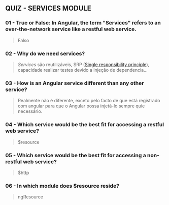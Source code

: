 ## QUIZ - SERVICES MODULE

### 01 - True or False: In Angular, the term "Services" refers to an over-the-network service like a restful web service.
> Falso

### 02 - Why do we need services?
> _Services_ são reutilizáveis, 
SRP ([Single responsibility principle](https://en.wikipedia.org/wiki/Single_responsibility_principle)), capacidade realizar testes devido a injeção de dependencia...

### 03 - How is an Angular service different than any other service?
> Realmente não é diferente, exceto pelo facto de que está registrado com angular para que o Angular possa injetá-lo sempre quie necessário. 

### 04 - Which service would be the best fit for accessing a restful web service? 
> $resource

### 05 - Which service would be the best fit for accessing a non-restful web service?
> $http

### 06 - In which module does $resource reside?
> ngResource